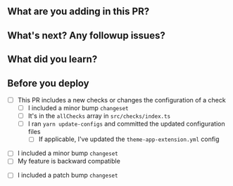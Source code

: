 ## What are you adding in this PR?

<!-- Describe your changes. Provide enough context so that someone new can understand the 'why' behind this change. -->
<!-- Remember to use `fixes` or `solves` keywords to close issues automatically (https://help.github.com/articles/closing-issues-using-keywords/). -->

## What's next? Any followup issues?

<!-- Outline follow up tasks with links to issues so they're tracked. -->

## What did you learn?

<!-- Totally optional. But... If you learned something interesting, why not share it? -->

## Before you deploy

<!-- Delete the checklists you don't need -->

<!-- Check changes -->
- [ ] This PR includes a new checks or changes the configuration of a check
  - [ ] I included a minor bump `changeset`
  - [ ] It's in the `allChecks` array in `src/checks/index.ts`
  - [ ] I ran `yarn update-configs` and committed the updated configuration files
    <!-- It might be that a check doesn't make sense in a theme-app-extension context -->
    <!-- When that happens, the check's config should be updated/overridden in the theme-app-extension config -->
    <!-- see packages/node/configs/theme-app-extension.yml -->
    - [ ] If applicable, I've updated the `theme-app-extension.yml` config

<!-- Public API changes, new features -->
- [ ] I included a minor bump `changeset`
- [ ] My feature is backward compatible

<!-- Bug fixes -->
- [ ] I included a patch bump `changeset`
